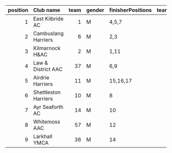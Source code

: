 |   position | Club name            |   team | gender   | finisherPositions   |   teamPoints |   penaltyPoints |   totalPoints |   totalFinishers | Website                                    |
|-----------:|:---------------------|-------:|:---------|:--------------------|-------------:|----------------:|--------------:|-----------------:|:-------------------------------------------|
|          1 | East Kilbride AC     |      1 | M        | 4,5,7               |           16 |               0 |            16 |                4 | http://www.ekac.org.uk/                    |
|          2 | Cambuslang Harriers  |      6 | M        | 2,3                 |            5 |              27 |            32 |                2 | https://cambuslangharriers.org/            |
|          3 | Kilmarnock H&AC      |      2 | M        | 1,11                |           12 |              27 |            39 |                2 | http://www.kilmarnockharriers.com/         |
|          4 | Law & District AAC   |     37 | M        | 6,9                 |           15 |              27 |            42 |                2 | http://www.lawaac.co.uk/                   |
|          5 | Airdrie Harriers     |     11 | M        | 15,16,17            |           48 |               0 |            48 |                3 | http://airdrieharriers.org/                |
|          6 | Shettleston Harriers |     10 | M        | 8                   |            8 |              54 |            62 |                1 | http://shettlestonharriers.org.uk/         |
|          7 | Ayr Seaforth AC      |     14 | M        | 10                  |           10 |              54 |            64 |                1 | https://www.ayrseaforth.co.uk/             |
|          8 | Whitemoss AAC        |     57 | M        | 12                  |           12 |              54 |            66 |                1 | https://whitemossaac.co.uk/                |
|          9 | Larkhall YMCA        |     36 | M        | 14                  |           14 |              54 |            68 |                1 | https://www.facebook.com/larkhallharriers/ |